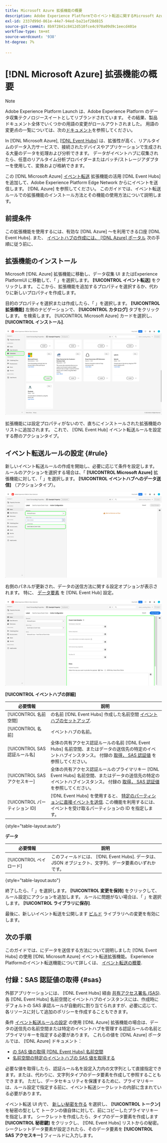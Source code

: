 ```yaml
---
title: Microsoft Azure 拡張機能の概要
description: Adobe Experience Platformでのイベント転送に関するMicrosoft Azure 拡張機能について説明します。
exl-id: 2337d99d-861e-44e7-94ed-ba21ef28d815
source-git-commit: 8b972841c8412d510fce4c970a09d9c1eecd401e
workflow-type: tm+mt
source-wordcount: '938'
ht-degree: 7%

---
```


# [!DNL Microsoft Azure] 拡張機能の概要

>[!NOTE]
>
>Adobe Experience Platform Launch は、Adobe Experience Platform のデータ収集テクノロジースイートとしてリブランドされています。 その結果、製品ドキュメント全体でいくつかの用語の変更がロールアウトされました。 用語の変更点の一覧については、次の[ドキュメント](../../../term-updates.md)を参照してください。

In [!DNL Microsoft Azure], [[!DNL Event Hubs]](https://azure.microsoft.com/en-us/products/event-hubs/#overview) は、拡張性が高く、リアルタイムのデータ入力サービスで、接続されたデバイスやアプリケーションで生成される大量のデータを処理および分析できます。 データがイベントハブに収集されたら、任意のリアルタイム分析プロバイダーまたはバッチ/ストレージアダプターを使用して、変換および格納できます。

この [!DNL Microsoft Azure] [イベント転送](../../../ui/event-forwarding/overview.md) 拡張機能の活用 [!DNL Event Hubs] を追加して、Adobe Experience Platform Edge Network からにイベントを送信します。 [!DNL Azure] を参照してください。 このガイドでは、イベント転送ルールでの拡張機能のインストール方法とその機能の使用方法について説明します。

## 前提条件

この拡張機能を使用するには、有効な [!DNL Azure] ～を利用できる口座 [!DNL Event Hubs]. また、 [イベントハブの作成には、 [!DNL Azure] ポータル](https://learn.microsoft.com/en-us/azure/event-hubs/event-hubs-create) 次の手順に従う前に、

## 拡張機能のインストール

Microsoft [!DNL Azure] 拡張機能に移動し、データ収集 UI またはExperience PlatformUI に移動して、「 」を選択します。 **[!UICONTROL イベント転送]** をクリックします。 ここから、拡張機能を追加するプロパティを選択するか、代わりに新しいプロパティを作成します。

目的のプロパティを選択または作成したら、「 」を選択します。 **[!UICONTROL 拡張機能]** 左側のナビゲーションで、 **[!UICONTROL カタログ]** タブをクリックします。 を検索します。 [!UICONTROL Microsoft Azure] カードを選択し、 **[!UICONTROL インストール]**.

![この [!UICONTROL インストール] ボタンを選択しています [!UICONTROL Microsoft Azure] 拡張機能を使用して、データ収集 UI に追加できます。](../../../images/extensions/server/azure/install.png)

拡張機能には設定プロパティがないので、直ちにインストールされた拡張機能のリストに追加されます。 これで、 [!DNL Event Hub] イベント転送ルールを設定する際のアクションタイプ。

## イベント転送ルールの設定 {#rule}

新しいイベント転送ルールの作成を開始し、必要に応じて条件を設定します。 ルールのアクションを選択する場合は、「 **[!UICONTROL Microsoft Azure]** 拡張機能に対して、「 」を選択します。 **[!UICONTROL イベントハブへのデータ送信]** （アクションタイプ）。

![この [!UICONTROL イベントハブへのデータ送信] データ収集 UI のルールに対して選択されているアクションタイプ。](../../../images/extensions/server/azure/select-action-type.png)

右側のパネルが更新され、データの送信方法に関する設定オプションが表示されます。 特に、 [データ要素](../../../ui/managing-resources/data-elements.md) を [!DNL Event Hub] 設定。

![の設定オプション [!UICONTROL イベントハブへのデータ送信] UI に表示されるアクションタイプ。](../../../images/extensions/server/azure/event-hub-details.png)

**[!UICONTROL イベントハブの詳細]**

| 必要情報 | 説明 |
| --- | --- |
| [!UICONTROL 名前空間] | の名前 [!DNL Event Hubs] 作成した名前空間 [イベントハブのセットアップ](https://learn.microsoft.com/en-us/azure/event-hubs/event-hubs-create#create-an-event-hubs-namespace). |
| [!UICONTROL 名前] | イベントハブの名前。 |
| [!UICONTROL SAS 認証ルール名] | 全体の共有アクセス認証ルールの名前 [!DNL Event Hubs] 名前空間、またはデータの送信先の特定のイベントハブインスタンス。 付録の [取得， SAS 認証値](#sas) を参照してください。 |
| [!UICONTROL SAS アクセスキー] | 全体の共有アクセス認証ルールのプライマリキー [!DNL Event Hubs] 名前空間、またはデータの送信先の特定のイベントハブインスタンス。 付録の [取得， SAS 認証値](#sas) を参照してください。 |
| [!UICONTROL パーティション ID] | [!DNL Event Hubs] を使用すると、 [特定のパーティションに直接イベントを送信](https://learn.microsoft.com/en-us/azure/architecture/reference-architectures/event-hubs/partitioning-in-event-hubs-and-kafka). この機能を利用するには、イベントを受け取るパーティションの ID を指定します。 |

{style=&quot;table-layout:auto&quot;}

**データ**

| 必要情報 | 説明 |
| --- | --- |
| [!UICONTROL ペイロード] | このフィールドには、 [!DNL Event Hubs]. データは、JSON オブジェクト、文字列、データ要素のいずれかです。 |

{style=&quot;table-layout:auto&quot;}

終了したら、「 」を選択します。 **[!UICONTROL 変更を保持]** をクリックして、ルール設定にアクションを追加します。 ルールに問題がない場合は、「 」を選択します。 **[!UICONTROL ライブラリに保存]**.

最後に、新しいイベント転送を公開します [ビルド](../../../ui/publishing/builds.md) ライブラリへの変更を有効にします。

## 次の手順

このガイドでは、にデータを送信する方法について説明しました [!DNL Event Hubs] の使用 [!DNL Microsoft Azure] イベント転送拡張機能。 Experience Platformのイベント転送機能について詳しくは、 [イベント転送の概要](../../../ui/event-forwarding/overview.md).

## 付録：SAS 認証値の取得 {#sas}

外部アプリケーションには、 [!DNL Event Hubs] 経由 [共有アクセス署名 (SAS)](https://learn.microsoft.com/en-us/azure/event-hubs/authorize-access-shared-access-signature). 各 [!DNL Event Hubs] 名前空間とイベントハブのインスタンスには、作成時にデフォルトの SAS 承認ルールが自動的に割り当てられますが、必要に応じて、各リソースに対して追加のポリシーを作成することもできます。

条件 [イベント転送ルールの設定](#rule) の使用 [!DNL Azure] 拡張機能の場合は、データの送信先の名前空間または特定のイベントハブを管理する認証ルールの名前とプライマリキーを指定する必要があります。 これらの値を [!DNL Azure] ポータルでは、 [!DNL Azure] ドキュメント：

* [の SAS 値の取得 [!DNL Event Hubs] 名前空間](https://learn.microsoft.com/en-us/azure/event-hubs/event-hubs-get-connection-string#connection-string-for-a-namespace)
* [名前空間の特定のイベントハブの SAS 値を取得する](https://learn.microsoft.com/en-us/azure/event-hubs/event-hubs-get-connection-string#connection-string-for-a-specific-event-hub-in-a-namespace)

必要な値を取得したら、認証ルール名を設定入力内の文字列として直接指定できます。または、代わりに、文字列タイプのデータ要素を作成して参照することもできます。 ただし、データセキュリティを保護するために、プライマリキーは、ルール設定で指定する前に、イベント転送シークレットの内部に含まれている必要があります。

イベント転送 UI 内で、 [新しい秘密を作る](../../../ui/event-forwarding/secrets.md) を選択し、 **[!UICONTROL トークン]** を秘密の型として トークンの値自体に対して、前にコピーしたプライマリキーを指定します。 シークレットを作成したら、タイプのデータ要素を作成します **[!UICONTROL 秘密鍵]** をクリックし、 [!DNL Event Hubs] リストからの秘密。 シークレットデータ要素が設定されたら、そのデータ要素を **[!UICONTROL SAS アクセスキー]** フィールドに入力します。
